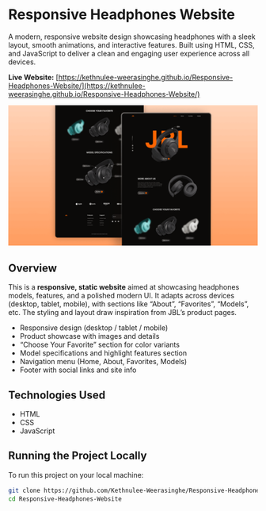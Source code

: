 # Responsive Headphones Website

A modern, responsive website design showcasing headphones with a sleek layout, smooth animations, and interactive features. Built using HTML, CSS, and JavaScript to deliver a clean and engaging user experience across all devices.

**Live Website:** [https://kethnulee-weerasinghe.github.io/Responsive-Headphones-Website/](https://kethnulee-weerasinghe.github.io/Responsive-Headphones-Website/)

![Website Preview](./preview.png)

## Overview

This is a **responsive, static website** aimed at showcasing headphones models, features, and a polished modern UI. It adapts across devices (desktop, tablet, mobile), with sections like “About”, “Favorites”, “Models”, etc. The styling and layout draw inspiration from JBL’s product pages.  

- Responsive design (desktop / tablet / mobile)  
- Product showcase with images and details  
- “Choose Your Favorite” section for color variants  
- Model specifications and highlight features section  
- Navigation menu (Home, About, Favorites, Models)  
- Footer with social links and site info 

## Technologies Used

- HTML
- CSS
- JavaScript

## Running the Project Locally

To run this project on your local machine:

```bash
git clone https://github.com/Kethnulee-Weerasinghe/Responsive-Headphones-Website.git
cd Responsive-Headphones-Website
